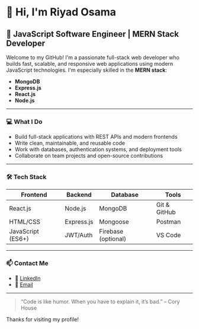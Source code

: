 # 👋 Hi, I'm Riyad Osama

## 🚀 JavaScript Software Engineer | MERN Stack Developer

Welcome to my GitHub! I'm a passionate full-stack web developer who builds fast, scalable, and responsive web applications using modern JavaScript technologies. I'm especially skilled in the **MERN stack**:

- **MongoDB**
- **Express.js**
- **React.js**
- **Node.js**

---

### 💻 What I Do
- Build full-stack applications with REST APIs and modern frontends
- Write clean, maintainable, and reusable code
- Work with databases, authentication systems, and deployment tools
- Collaborate on team projects and open-source contributions

---

### 🛠 Tech Stack

| Frontend | Backend | Database | Tools |
|---------|---------|----------|-------|
| React.js | Node.js | MongoDB | Git & GitHub |
| HTML/CSS | Express.js | Mongoose | Postman |
| JavaScript (ES6+) | JWT/Auth | Firebase (optional) | VS Code |

---

### 📫 Contact Me
- 💼 [LinkedIn](https://www.linkedin.com/in/riyadh-osama)
- 📧 [Email](riyadosama14112000@gmail.com)

---

> “Code is like humor. When you have to explain it, it’s bad.” – Cory House

Thanks for visiting my profile!
